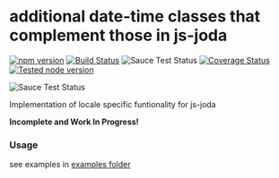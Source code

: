 additional date-time classes that complement those in js-joda
==============================================

[![npm version](https://badge.fury.io/js/js-joda-locale.svg)](https://badge.fury.io/js/js-joda-locale)
[![Build Status](https://travis-ci.org/js-joda/js-joda-locale.svg)](https://travis-ci.org/js-joda/js-joda-locale)
![Sauce Test Status](https://saucelabs.com/buildstatus/js-joda-locale)
[![Coverage Status](https://coveralls.io/repos/js-joda/js-joda-locale/badge.svg?branch=master&service=github)](https://coveralls.io/github/js-joda/js-joda-locale?branch=master)
[![Tested node version](https://img.shields.io/badge/tested_with-current_node_LTS-blue.svg?style=flat)]()

![Sauce Test Status](https://saucelabs.com/browser-matrix/js-joda-locale.svg)

Implementation of locale specific funtionality for js-joda

**Incomplete and Work In Progress!**

### Usage ###

see examples in  [examples folder](examples/)
